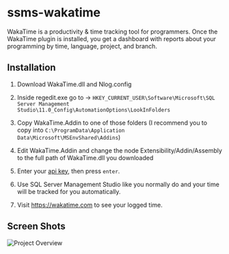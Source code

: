 ssms-wakatime
=====================

WakaTime is a productivity & time tracking tool for programmers. Once the WakaTime plugin is installed, you get a dashboard with reports about your programming by time, language, project, and branch.


Installation
------------

1. Download WakaTime.dll and Nlog.config

2. Inside regedit.exe go to -> `HKEY_CURRENT_USER\Software\Microsoft\SQL Server Management Studio\11.0_Config\AutomationOptions\LookInFolders`

3. Copy WakaTime.Addin to one of those folders (I recommend you to copy into `C:\ProgramData\Application Data\Microsoft\MSEnvShared\Addins`)

4. Edit WakaTime.Addin and change the node Extensibility/Addin/Assembly to the full path of WakaTime.dll you downloaded

5. Enter your [api key](https://wakatime.com/settings#apikey), then press `enter`.

6. Use SQL Server Management Studio like you normally do and your time will be tracked for you automatically.

7. Visit https://wakatime.com to see your logged time.


Screen Shots
------------

![Project Overview](https://wakatime.com/static/img/ScreenShots/ScreenShot-2014-10-29.png)